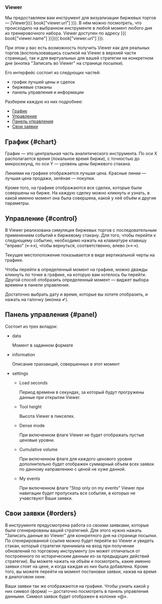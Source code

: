 ### Viewer

Мы предоставляем вам инструмент для визуализации биржевых торгов — [Viewer]({{ book["viewer.url"] }}).
В нём можно посмотреть, что происходило на выбранном инструменте в любой момент любого дня из тренировочного набора.
Viewer доступен по адресу [{{ book["viewer.name"] }}]({{ book["viewer.url"] }}).

При этом у вас есть возможность получить Viewer как для реальных торгов (воспользовавшись ссылкой на Viewer в верхней части страницы), так и для виртуальных для вашей стратегии на конкретном дне (кнопка "Записать во Viewer" на странице посылки).

Его интерфейс состоит из следующих частей:

- график лучшей цены и сделок
- биржевые стаканы
- панель управления и информации

Разберем каждую из них подробнее:

- [График](#chart)
- [Управление](#control)
- [Панель управления](#panel)
- [Свои заявки](#orders)

## График {#chart}

График — это центральная часть аналитического инструмента.
По оси X располагается время (локальное время биржи), с точностью до микросекунд, по оси Y — уровень цены биржевого стакана.

Линиями на графике отображается лучшая цена.
Красные линии — лучшая цена продажи, зелёная — покупки.

Кроме того, на графике отображаются все сделки, которые были совершены на бирже.
На каждую сделку можно кликнуть и узнать, в какой именно момент она была совершена, какой у неё объём и другие параметры.

<!-- Иллюстрация работы с графиком выглядит следующим образом. -->
<!-- ![]({{ book["gitbook.img"] }}/viewer/chart.gif) -->

## Управление {#control}

В Viewer реализована симуляция биржевых торгов с последовательным применением событий к биржевому стакану.
Для того, чтобы перейти к следующему событию, необходимо нажать на клавиатуре клавишу "вправо" («→»), чтобы вернуться, соответственно, влево («←»).

Текущее местоположение показывается в виде вертикальной черты на графике.

Чтобы перейти в определенный момент на графике, можно дважды кликнуть по точке в графике, на которую вам хотелось бы перейти.
Другой способ отобразить определенный момент — виджет выбора времени в панели управления.

<!-- ![]({{ book["gitbook.img"] }}/viewer/time.gif) -->

<!-- TODO(asalikhov): there is a task to simplify date/time panel -->
Достаточно выбрать дату и время, которые вы хотите отобразить, и нажать на галочку (иконка ✔).

## Панель управления {#panel}

Состоит из трех вкладок:

- data

   Момент в заданном формате
- information

   Описание транзакций, совершенных в этот момент
- settings

  * Load seconds

     Период времени в секундах, за который будут прогружены данные при открытии Viewer.
  * Tool height

     Высота Viewer в пикселях.
  * Dense mode

     При включенном флаге Viewer не будет отображать пустые ценовые уровни.
  * Cumulative volume

     При включенном флаге для каждого ценового уровня дополнительно будет отображен суммарный объем всех заявок по данному направлению с ценой не хуже данной.
  * My events

     При включенном флаге "Stop only on my events" Viewer при навигации будет пропускать все события, в которых не учавствуют Ваши заявки.


<!-- ![]({{ book["gitbook.img"] }}/viewer/control-panel.gif) -->

## Свои заявки {#orders}

В инструменте предусмотрена работа со своими заявками, которые были сгенерированы вашей стратегией.
Для этого нужно нажать "Записать данные во Viewer" для конкретного дня на странице посылки.
По сгенерированной ссылке можно будет перейти во Viewer и увидеть стакан, который стратегия принимала на вход при получении обновлений по торговому инструменту (он может отличаться от построенного по историческим данным из-за предыдущих действий стратегии).
Вы можете нажать на объём и посмотреть, какие именно заявки стоят на цене, и когда каждая из них была добавлена.
Кроме того, вы можете перейти на момент постановки заявки, нажав на время в диалоговом окне.

<!-- Пример работы со своими заявками. -->
<!-- ![]({{ book["gitbook.img"] }}/viewer/deals.gif) -->

Ваши заявки так же отображаются на графике.
Чтобы узнать какой у них символ (форма) — достаточно посмотреть в панель управления данными.
Символ заявок будет отображен в колонке «@».
